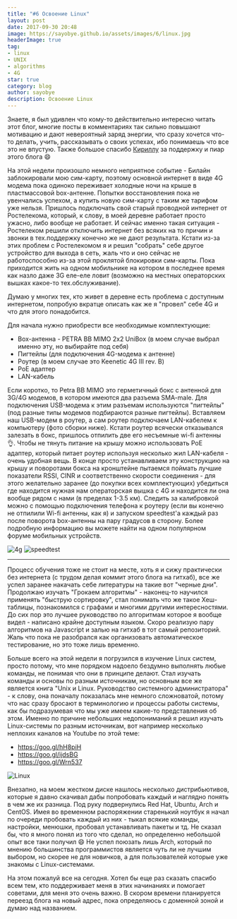 ```yaml
---
title: "#6 Освоение Linux"
layout: post
date: 2017-09-30 20:48
image: https://sayobye.github.io/assets/images/6/linux.jpg
headerImage: true
tag:
- linux
- UNIX
- algorithms
- 4G
star: true
category: blog
author: sayobye
description: Освоение Linux
---
```


Знаете, я был удивлен что кому-то действительно интересно читать этот блог, многие посты в комментариях так сильно повышают мотивацию и дают невероятный заряд энергии, что сразу хочется что-то делать, учить, рассказывать о своих успехах, ибо понимаешь что все это не впустую. Также большое спасибо [Кириллу](https://github.com/mokevnin) за поддержку и пиар этого блога :smile: 

На этой недели произошло немного неприятное событие - Билайн заблокировали мою сим-карту, поэтому основной интернет в виде 4G модема пока одиноко переживает холодные ночи на крыше в пластмассовой box-антенне. Попытки восстановления пока не увенчались успехом, а купить новую сим-карту с таким же тарифом уже нельзя. Пришлось подключать свой старый проводной интернет от Ростелекома, который, к слову, в моей деревне работает просто ужасно, либо вообще не работает. И сейчас именно такая ситуация - Ростелеком решили отключить интернет без всяких на то причин и звонки в тех.поддержку конечно же не дают результата. Кстати из-за этих проблем с Ростелекомом я и решил "собрать" себе другое устройство для выхода в сеть, жаль что и оно сейчас не работоспособно из-за этой проклятой блокировки сим-карты. Пока приходится жить на одном мобильнике на котором в последнее время как назло даже 3G еле-еле ловит (возможно на местных операторских вышках какое-то тех.обслуживание).

Думаю у многих тех, кто живет в деревне есть проблема с доступным интернетом, попробую вкратце описать как же я "провел" себе 4G и что для этого понадобится.

Для начала нужно приобрести все необходимые комплектующие:
* Box-антенна - PETRA BB MIMO 2x2 UniBox (в моем случае выбрал именно эту, но выбирайте под себя)
* Пигтейлы (для подключения 4G-модема к антенне)
* Роутер (в моем случае это Keenetic 4G III rev. B)
* PoE адаптер
* LAN-кабель 

Если коротко, то Petra BB MIMO это герметичный бокс с антенной для 3G/4G модемов, в котором имеются два разъема SMA-male. Для подключения USB-модема к этим разъемам используются "пигтейлы" (под разные типы модемов подбираются разные пигтейлы). Вставляем наш USB-модем в роутер, а сам роутер подключаем LAN-кабелем к компьютеру (фото сборки ниже). Кстати роутер всячески отказывался залезать в бокс, пришлось отпилить две его несъемные wi-fi антенны :ok_hand:. Чтобы не тянуть питание на крышу можно использовать PoE адаптер, который питает роутер используя несколько жил LAN-кабеля - очень удобная вещь. В конце просто устанавливаем эту конструкцию на крышу и поворотами бокса на кронштейне пытаемся поймать лучшие показатели RSSI, CINR и соответственно скорости соединения - для этого желательно заранее (до покупки всех комплектующих) убедиться где находится нужная нам операторская вышка с 4G и находится ли она вообще рядом с нами (в пределах 1-3.5 км). Следить за калибровкой можно с помощью подключения телефона к роутеру (если вы конечно не отпилили Wi-fi антенны, как я) и запуском speedtest'a каждый раз после поворота box-антенны на пару градусов в сторону. Более подробную информацию вы можете найти на одном популярном форуме мобильных устройств. 

![4g](https://sayobye.github.io/assets/images/6/4g.jpg) 
![speedtest](https://sayobye.github.io/assets/images/6/speedtest.jpg)

* * *

Процесс обучения тоже не стоит на месте, хоть я и сижу практически без интернета (с трудом делая коммит этого блога на гитхаб), все же успел заранее накачать себе литературы на такие вот "черные дни". Продолжаю изучать "Грокаем алгоритмы" - наконец-то научился применять "быструю сортировку", стал понимать что же такое Хеш-таблицы, познакомился с графами и многими другими интересностями. До сих пор это лучшее руководство по алгоритмам которое я вообще видел - написано крайне доступным языком. Скоро реализую пару алгоритмов на Javascript и залью на гитхаб в тот самый репозиторий. Жаль что пока не разобрался как организовать автоматическое тестирование, но это тоже лишь временно.   

Больше всего на этой недели я погрузился в изучение Linux систем, просто потому, что мне порядком надоело бездумно выполнять любые команды, не понимая что они в принципе делают. Стал изучать команды и основы по разным источникам, но основным все же является книга "Unix и Linux. Руководство системного администратора" - к слову, она поначалу показалась мне немного сложноватой, потому что нас сразу бросают в терминологию и процессы работы системы, как бы подразумевая что мы уже имеем какие-то представления об этом. Именно по причине небольших недопониманий я решил изучать Linux-системы по разным источникам, вот например несколько неплохих каналов на Youtube по этой теме:
* https://goo.gl/hH8piH
* https://goo.gl/ijdsBG
* https://goo.gl/Wrn537

![Linux](https://sayobye.github.io/assets/images/6/pinguin.jpg)

Внезапно, на моем жестком диске нашлось несколько дистрибьютивов, которые я давно скачивал дабы попробовать каждый и наглядно понять в чем же их разница. Под руку подвернулись Red Hat, Ubuntu, Arch и CentOS. Имея во временном распоряжении старенький ноутбук я начал по очереди пробовать каждый из них - тыкал всякие команды, настройки, менюшки, пробовал устанавливать пакеты и тд. Не сказал бы, что я много понял из того что cделал, но определенно небольшой опыт все таки получил :smile: Не успел поюзать лишь Arch, который по мнению большинства программистов является чуть ли не лучшим выбором, но скорее не для новичков, а для пользователей которые уже знакомы с Linux-системами. 

На этом пожалуй все на сегодня. Хотел бы еще раз сказать спасибо всем тем, кто поддерживает меня в этих начинаниях и помогает советами, для меня это очень важно. В скором времени планируется переезд блога на новый адрес, пока определяюсь с доменной зоной и думаю над названием.

